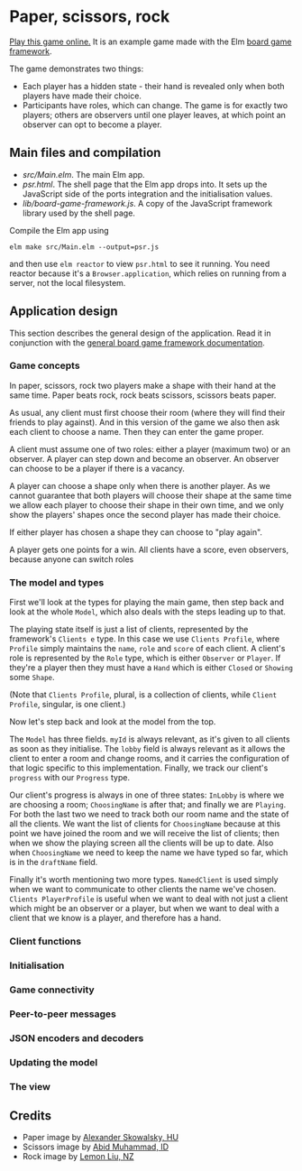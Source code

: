 # Paper, scissors, rock

[Play this game online.](https://niksilver.github.io/games/psr.html)
It is an example game made with the Elm
[board game framework](https://github.com/niksilver/board-game-framework/).

The game demonstrates two things:
* Each player has a hidden state - their hand is revealed only when both
  players have made their choice.
* Participants have roles, which can change. The game is for exactly two players;
  others are observers until one player leaves, at which point an observer
  can opt to become a player.

## Main files and compilation

* *src/Main.elm*. The main Elm app.
* *psr.html*. The shell page that the Elm app drops
  into. It sets up the JavaScript side of the ports integration and
  the initialisation values.
* *lib/board-game-framework.js*. A copy of the JavaScript framework library
  used by the shell page.

Compile the Elm app using

```
elm make src/Main.elm --output=psr.js
```

and then use `elm reactor` to view `psr.html` to see it running.
You need reactor because it's a `Browser.application`,
which relies on running from a server, not the local filesystem.

## Application design

This section describes the general design of the application. Read it in conjunction
with the
[general board game framework
documentation](https://github.com/niksilver/board-game-framework/tree/master/docs).

### Game concepts

In paper, scissors, rock two players make a shape with their hand at the same time.
Paper beats rock, rock beats scissors, scissors beats paper.

As usual, any client must first choose their room (where they will find their friends
to play against). And in this version of the game we also then ask each client to
choose a name. Then they can enter the game proper.

A client must assume one of two roles: either a player (maximum two) or an observer.
A player can step down and become an observer. An observer can choose to be a player
if there is a vacancy.

A player can choose a shape only when there is another player.
As we cannot guarantee that both players will choose their shape at the same time
we allow each player to choose their shape in their own time, and we only show the players'
shapes once the second player has made their choice.

If either player has chosen a shape they can choose to "play again".

A player gets one points for a win. All clients have a score, even observers, because
anyone can switch roles

### The model and types

First we'll look at the types for playing the main game, then step back and look
at the whole `Model`, which also deals with the steps leading up to that.

The playing state itself is just a list of clients, represented by the framework's
`Clients e` type. In this case we use `Clients Profile`, where `Profile` simply
maintains the `name`, `role` and `score` of each client. A client's role is
represented by the `Role` type, which is either `Observer` or `Player`.
If they're a player then they must have a `Hand` which is either `Closed` or `Showing`
some `Shape`.

(Note that `Clients Profile`, plural, is a collection of clients, while
`Client Profile`, singular, is one client.)

Now let's step back and look at the model from the top.

The `Model` has three fields. `myId` is always relevant, as it's given to all clients
as soon as they initialise. The `lobby` field is always relevant as it allows the
client to enter a room and change rooms, and it carries the configuration of that logic
specific to this implementation. Finally, we track our client's `progress` with
our `Progress` type.

Our client's progress is always in one of three states: `InLobby` is where we are
choosing a room; `ChoosingName` is after that; and finally we are `Playing`.
For both the last two we need to track both our room name and the state
of all the clients. We want the list of clients for `ChoosingName` because at this
point we have joined the room and we will receive the list of clients; then when we
show the playing screen all the clients will be up to date. Also when `ChoosingName`
we need to keep the name we have typed so far, which is in the `draftName` field.

Finally it's worth mentioning two more types. `NamedClient` is used simply when
we want to communicate to other clients the name we've chosen. `Clients PlayerProfile` is
useful when we want to deal with not just a client which might be an observer or a
player, but when we want to deal with a client that we know is a player, and therefore
has a hand.

### Client functions

### Initialisation

### Game connectivity

### Peer-to-peer messages

### JSON encoders and decoders

### Updating the model

### The view

## Credits

* Paper image by [Alexander Skowalsky, HU ](https://thenounproject.com/search/?q=paper&i=979371)
* Scissors image by [Abid Muhammad, ID](https://www.pngitem.com/middle/hJmhwTi_sheet-of-paper-icon-paper-sheet-icon-hd/)
* Rock image by [Lemon Liu, NZ](https://thenounproject.com/term/stone/117090/)
